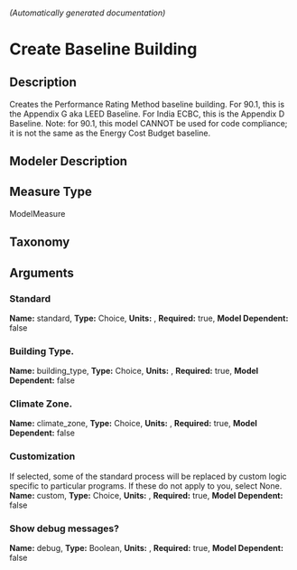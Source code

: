 

###### (Automatically generated documentation)

# Create Baseline Building

## Description
Creates the Performance Rating Method baseline building.  For 90.1, this is the Appendix G aka LEED Baseline.  For India ECBC, this is the Appendix D Baseline.  Note: for 90.1, this model CANNOT be used for code compliance; it is not the same as the Energy Cost Budget baseline.

## Modeler Description


## Measure Type
ModelMeasure

## Taxonomy


## Arguments


### Standard

**Name:** standard,
**Type:** Choice,
**Units:** ,
**Required:** true,
**Model Dependent:** false

### Building Type.

**Name:** building_type,
**Type:** Choice,
**Units:** ,
**Required:** true,
**Model Dependent:** false

### Climate Zone.

**Name:** climate_zone,
**Type:** Choice,
**Units:** ,
**Required:** true,
**Model Dependent:** false

### Customization
If selected, some of the standard process will be replaced by custom logic specific to particular programs.  If these do not apply to you, select None.
**Name:** custom,
**Type:** Choice,
**Units:** ,
**Required:** true,
**Model Dependent:** false

### Show debug messages?

**Name:** debug,
**Type:** Boolean,
**Units:** ,
**Required:** true,
**Model Dependent:** false




